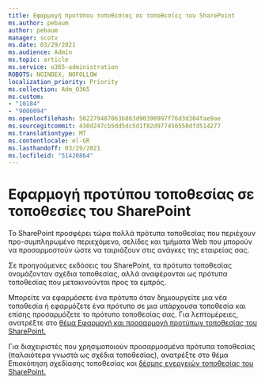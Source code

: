 ```yaml
---
title: Εφαρμογή προτύπου τοποθεσίας σε τοποθεσίες του SharePoint
ms.author: pebaum
author: pebaum
manager: scotv
ms.date: 03/29/2021
ms.audience: Admin
ms.topic: article
ms.service: o365-administration
ROBOTS: NOINDEX, NOFOLLOW
localization_priority: Priority
ms.collection: Adm_O365
ms.custom:
- "10184"
- "9000094"
ms.openlocfilehash: 502279487063b863d90390997f76d3d304fae9ae
ms.sourcegitcommit: 430d247cb5dd5dc5d1f82d977456558dfd514277
ms.translationtype: MT
ms.contentlocale: el-GR
ms.lasthandoff: 03/29/2021
ms.locfileid: "51420864"
---
```

# <a name="apply-site-template-to-sharepoint-sites"></a>Εφαρμογή προτύπου τοποθεσίας σε τοποθεσίες του SharePoint

Το SharePoint προσφέρει τώρα πολλά πρότυπα τοποθεσίας που περιέχουν προ-συμπληρωμένο περιεχόμενο, σελίδες και τμήματα Web που μπορούν να προσαρμοστούν ώστε να ταιριάζουν στις ανάγκες της εταιρείας σας. 

Σε προηγούμενες εκδόσεις του SharePoint, τα πρότυπα τοποθεσίας ονομάζονταν σχέδια τοποθεσίας, αλλά αναφέρονται ως πρότυπα τοποθεσίας που μετακινούνται προς τα εμπρός. 

Μπορείτε να εφαρμόσετε ένα πρότυπο όταν δημιουργείτε μια νέα τοποθεσία ή εφαρμόζετε ένα πρότυπο σε μια υπάρχουσα τοποθεσία και επίσης προσαρμόζετε το πρότυπο τοποθεσίας σας. Για λεπτομέρειες, ανατρέξτε στο [θέμα Εφαρμογή και προσαρμογή προτύπων τοποθεσίας του SharePoint.](https://support.microsoft.com/office/39382463-0e45-4d1b-be27-0e96aeec8398)

Για διαχειριστές που χρησιμοποιούν προσαρμοσμένα πρότυπα τοποθεσίας (παλαιότερα γνωστά ως σχέδια τοποθεσίας), ανατρέξτε στο θέμα Επισκόπηση σχεδίασης τοποθεσίας και [δέσμης ενεργειών τοποθεσίας του SharePoint.](https://docs.microsoft.com/sharepoint/dev/declarative-customization/site-design-overview)
